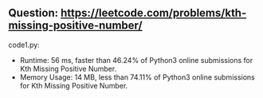 ## Question: https://leetcode.com/problems/kth-missing-positive-number/

code1.py:
* Runtime: 56 ms, faster than 46.24% of Python3 online submissions for Kth Missing Positive Number.
* Memory Usage: 14 MB, less than 74.11% of Python3 online submissions for Kth Missing Positive Number.